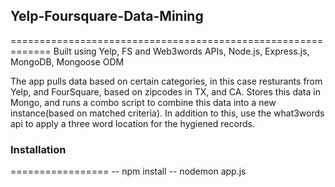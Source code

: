 ## Yelp-Foursquare-Data-Mining
=============================================================
Built using Yelp, FS and Web3words APIs, Node.js, Express.js, MongoDB, Mongoose ODM

The app pulls data based on certain categories, in this case resturants from Yelp, and FourSquare, based on zipcodes in TX, and CA. Stores this data in Mongo, and runs a combo script to combine this data into a new instance(based on matched criteria). In addition to this, use the what3words api to apply a three word location for the hygiened records.

### Installation
=================
-- npm install
-- nodemon app.js